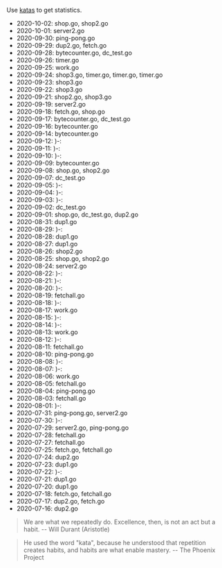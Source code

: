 Use [katas](https://github.com/jreisinger/katas) to get statistics.

* 2020-10-02: shop.go, shop2.go
* 2020-10-01: server2.go
* 2020-09-30: ping-pong.go
* 2020-09-29: dup2.go, fetch.go
* 2020-09-28: bytecounter.go, dc_test.go
* 2020-09-26: timer.go
* 2020-09-25: work.go
* 2020-09-24: shop3.go, timer.go, timer.go, timer.go
* 2020-09-23: shop3.go
* 2020-09-22: shop3.go
* 2020-09-21: shop2.go, shop3.go
* 2020-09-19: server2.go
* 2020-09-18: fetch.go, shop.go
* 2020-09-17: bytecounter.go, dc_test.go
* 2020-09-16: bytecounter.go
* 2020-09-14: bytecounter.go
* 2020-09-12: )-:
* 2020-09-11: )-:
* 2020-09-10: )-:
* 2020-09-09: bytecounter.go
* 2020-09-08: shop.go, shop2.go
* 2020-09-07: dc_test.go
* 2020-09-05: )-:
* 2020-09-04: )-:
* 2020-09-03: )-:
* 2020-09-02: dc_test.go
* 2020-09-01: shop.go, dc_test.go, dup2.go
* 2020-08-31: dup1.go
* 2020-08-29: )-:
* 2020-08-28: dup1.go
* 2020-08-27: dup1.go
* 2020-08-26: shop2.go
* 2020-08-25: shop.go, shop2.go
* 2020-08-24: server2.go
* 2020-08-22: )-:
* 2020-08-21: )-:
* 2020-08-20: )-:
* 2020-08-19: fetchall.go
* 2020-08-18: )-:
* 2020-08-17: work.go
* 2020-08-15: )-:
* 2020-08-14: )-:
* 2020-08-13: work.go
* 2020-08-12: )-:
* 2020-08-11: fetchall.go
* 2020-08-10: ping-pong.go
* 2020-08-08: )-:
* 2020-08-07: )-:
* 2020-08-06: work.go
* 2020-08-05: fetchall.go
* 2020-08-04: ping-pong.go
* 2020-08-03: fetchall.go
* 2020-08-01: )-:
* 2020-07-31: ping-pong.go, server2.go
* 2020-07-30: )-:
* 2020-07-29: server2.go, ping-pong.go
* 2020-07-28: fetchall.go
* 2020-07-27: fetchall.go
* 2020-07-25: fetch.go, fetchall.go
* 2020-07-24: dup2.go
* 2020-07-23: dup1.go
* 2020-07-22: )-:
* 2020-07-21: dup1.go
* 2020-07-20: dup1.go
* 2020-07-18: fetch.go, fetchall.go
* 2020-07-17: dup2.go, fetch.go
* 2020-07-16: dup2.go

> We are what we repeatedly do. Excellence, then, is not an act but a habit. -- Will Durant (Aristotle)

> He used the word "kata", because he understood that repetition creates habits, and habits are what enable mastery. -- The Phoenix Project
